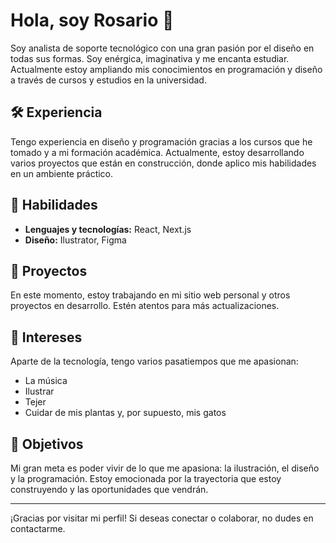 # Hola, soy Rosario 👋

Soy analista de soporte tecnológico con una gran pasión por el diseño en todas sus formas. Soy enérgica, imaginativa y me encanta estudiar. Actualmente estoy ampliando mis conocimientos en programación y diseño a través de cursos y estudios en la universidad.

## 🛠️ Experiencia

Tengo experiencia en diseño y programación gracias a los cursos que he tomado y a mi formación académica. Actualmente, estoy desarrollando varios proyectos que están en construcción, donde aplico mis habilidades en un ambiente práctico.

## 🌟 Habilidades

- **Lenguajes y tecnologías:** React, Next.js
- **Diseño:** Ilustrator, Figma

## 🚀 Proyectos

En este momento, estoy trabajando en mi sitio web personal y otros proyectos en desarrollo. Estén atentos para más actualizaciones.

## 🎨 Intereses

Aparte de la tecnología, tengo varios pasatiempos que me apasionan:
- La música
- Ilustrar
- Tejer
- Cuidar de mis plantas y, por supuesto, mis gatos

## 🌈 Objetivos

Mi gran meta es poder vivir de lo que me apasiona: la ilustración, el diseño y la programación. Estoy emocionada por la trayectoria que estoy construyendo y las oportunidades que vendrán.

---

¡Gracias por visitar mi perfil! Si deseas conectar o colaborar, no dudes en contactarme.
